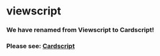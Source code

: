 # viewscript

### We have renamed from Viewscript to Cardscript!
### Please see: [Cardscript](https://github.com/wmfs/cardscript)
